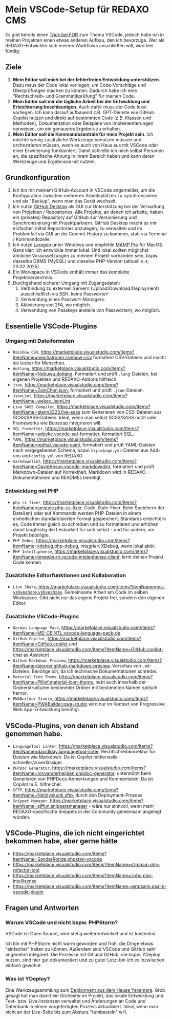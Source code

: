 # Mein VSCode-Setup für REDAXO CMS

Es gibt bereits einen [Trick bei FOR](https://friendsofredaxo.github.io/tricks/development/editor-vscode) zum Thema VSCode, jedoch habe ich in meinen Projekten einen etwas anderen Aufbau, den ich bevorzuge. Wer als REDAXO-Entwickler sich meinen Workflows anschließen will, wird hier fündig.

## Ziele

1. **Mein Editor soll mich bei der fehlerfreien Entwicklung unterstützen**. Dazu msus der Code lokal vorliegen, um Code-Vorschläge und Überprüfungen machen zu können. Dadurch habe ich eine "Rechtschreib- und Grammatikprüfung" für meinen Code.
2. **Mein Editor soll mir die tägliche Arbeit bei der Entwicklung und Erleichterung beschleunigen**. Auch dafür muss der Code lokal vorliegen. Ich kann darauf aufbauend z.B. GPT-Dienste wie GitHub Copilot nutzen und direkt auf bestimmten Code (z.B. Klassen und Methoden), Dokumentation oder Beispiele von Implementierungen verweisen, um ein genaueres Ergebnis zu erhalten.
3. **Mein Editor soll die Kommandozentrale für mein Projekt sein**. Ich möchte wenig zusätzliche Werkzeuge benutzen müssen und orchestrieren müssen, wenn es auch von Haus aus mit VSCode oder einer Erweiterung funktioniert. Damit schließe ich mich selbst Personen an, die spezifische Ahnung in ihrem Bereich haben und kann deren Werkzeuge und Ergebnisse mit nutzen.

## Grundkonfiguration

1. Ich bin mit meinem GitHub-Account in VSCode angemeldet, um die Konfiguration zwischen mehreren Arbeitsplätzen zu synchronisieren und als "Backup", wenn man das Gerät wechselt.
2. Ich nutze [GitHub Desktop](https://github.com/apps/desktop) als GUI zur Unterstützung bei der Verwaltung von Projekten / Repositories. Alle Projekte, an denen ich arbeite, haben ein (privates) Repository auf GitHub zur Versionierung und Synchronisierung mit Projektpartnern. GitHub Desktop macht es mir einfacher, initial Repositories anzulegen, zu verwalten und im Problemfall via GUI an die Commit-History zu kommen, statt via Terminal / Kommandozeile.
3. Ich nutze [Laragon](https://laragon.org/) unter Windows und empfehle [MAMP Pro](https://www.mamp.info/de/mamp-pro/windows/) für MacOS. Ganz klar: Ich entwickle immer lokal. Und lokal sollten möglichst ähnliche Voraussetzungen zu meinem Projekt vorhanden sein, bspw. dasselbe DBMS (MySQL) und dieselbe PHP-Version (aktuell `8.4`, 23.02.2025).
4. Ein Workspace in VSCode enthält immer das komplette Projektverzeichnis.
5. Durchgehend sicherer Umgang mit Zugangsdaten:
   1. Verbindung zu externen Servern (Upload/Download/Deployment) ausschließlich via SSH, keine Passwörter!
   2. Verwendung eines Passwort-Managers.
   3. Aktivierung von 2FA, wo möglich.
   4. Verwendung von Passkeys anstelle von Passwörtern, wo möglich.

## Essentielle VSCode-Plugins

### Umgang mit Dateiformaten

- `Rainbow CSV`, <https://marketplace.visualstudio.com/items?itemName=mechatroner.rainbow-csv> formatiert CSV-Dateien und macht sie lesbar für Menschen.
- `dotlang`, <https://marketplace.visualstudio.com/items?itemName=Nobuwu.dotlang>. Formatiert und prüft `.lang`-Dateien, bei eigenen Projekten und REDAXO-Addons hilfreich.
- `json`, <https://marketplace.visualstudio.com/items?itemName=ZainChen.json>, formatiert und prüft `.json`-Dateien.
- `JsonLint`, <https://marketplace.visualstudio.com/items?itemName=wekex.JsonLint> 
- `Live SASS Compiler`, <https://marketplace.visualstudio.com/items?itemName=glenn2223.live-sass> zum Generieren von CSS-Dateien aus SCSS/SASS-Dateien. Ideal, wenn man selbst SCSS/SASS nutzt oder Frameworks wie Boostrap integrieren will.
- `SQL Formatter`, <https://marketplace.visualstudio.com/items?itemName=adpyke.vscode-sql-formatter>, formatiert SQL.
- `YAML`, <https://marketplace.visualstudio.com/items?itemName=redhat.vscode-yaml>, formatiert und prüft YAML-Dateien nach vorgegebenem Schema, bspw. in `package.yml`-Dateien aus Add-ons und `config.yml` von REDAXO.
- `markdownlint`, <https://marketplace.visualstudio.com/items?itemName=DavidAnson.vscode-markdownlint>, formatiert und prüft Markdown-Dateien auf Korrektheit. Markdown wird in REDAXO-Dokumentationen und READMEs benötigt.
  
### Entwicklung mit PHP

- `php cs fixer`, <https://marketplace.visualstudio.com/items?itemName=junstyle.php-cs-fixer>. Code-Style-Fixer. Beim Speichern der Datei(en) oder auf Kommando werden PHP-Dateien in einem einheitlichen standardisierten Format gespeichert. Standards erleichtern es, Code immer gleich zu schreiben und zu formatieren und erhöhen damit langfristig die Lesbarkeit für sich selbst - und für andere, am Projekt beteiligte.
- `PHP Debug`, <https://marketplace.visualstudio.com/items?itemName=xdebug.php-debug>, integriert XDebug, wenn lokal aktiv.
- `PHP Intelliphense`, <https://marketplace.visualstudio.com/items?itemName=bmewburn.vscode-intelephense-client>, lernt deinen Projekt Code kennen

### Zusätzliche Editorfunktionen und Kollaboration

- `Live Share`, <https://marketplace.visualstudio.com/items?itemName=ms-vsliveshare.vsliveshare>. Gemeinsame Arbeit am Code im selben Workspace. Gibt nicht nur das eigene Projekt frei, sondern den eigenen Editor.

### Zusätzliche VSCode-Plugins

- `German Language Pack`, <https://marketplace.visualstudio.com/items?itemName=MS-CEINTL.vscode-language-pack-de>
- `GitHub Copilot`, <https://marketplace.visualstudio.com/items?itemName=GitHub.copilot> und <https://marketplace.visualstudio.com/items?itemName=GitHub.copilot-chat> as Assistent
- `Github Markdown Preview`, <https://marketplace.visualstudio.com/items?itemName=bierner.github-markdown-preview>, Vorschau von `.md`-Dateien. Benötige ich, da ich technische Dokumentationen schreibe.
- `Material Icon Theme`, <https://marketplace.visualstudio.com/items?itemName=PKief.material-icon-theme>, hebt auch innerhalb der Ordnerstrukturen bestimmter Ordner mit bestimmten Namen optisch hervor.
- `PWABuilder Studio`, <https://marketplace.visualstudio.com/items?itemName=PWABuilder.pwa-studio> wird nur im Kontext von Progressive Web App-Entwicklung benötigt.

## VSCode-Plugins, von denen ich Abstand genommen habe.

- `LanguageTool Linter`, <https://marketplace.visualstudio.com/items?itemName=davidlday.languagetool-linter>, Rechtschreibkorrektur für Dateien wie Markdown. Da ist Copilot mittlerweile schneller/zuverlässiger.
- `PHPDoc Generator`, <https://marketplace.visualstudio.com/items?itemName=ronvanderheijden.phpdoc-generator>, unterstützt beim Generieren von PHPDocs-Anmerkungen und Kommentaren. Da ist Copilot m.E. hilfreicher.
- `SFTP`, <https://marketplace.visualstudio.com/items?itemName=Natizyskunk.sftp>, durch den Deployment-Prozess
- `Snippet Manager`, <https://marketplace.visualstudio.com/items?itemName=zjffun.snippetsmanager> - wäre nur sinnvoll, wenn mehr REDAXO-spezifische Snippets in der Community gemeinsam angelegt würden.

## VSCode-Plugins, die ich nicht eingerichtet bekommen habe, aber gerne hätte

- <https://marketplace.visualstudio.com/items?itemName=SanderRonde.phpstan-vscode>
- <https://marketplace.visualstudio.com/items?itemName=st-pham.php-refactor-tool>
- <https://marketplace.visualstudio.com/items?itemName=zobo.php-intellisense>
- <https://marketplace.visualstudio.com/items?itemName=getpsalm.psalm-vscode-plugin>

## Fragen und Antworten

### Warum VSCode und nicht bspw. PHPStorm?

VSCode ist Open Source, wird stetig weiterentwickelt und ist kostenlos.

Ich bin mit PHPStorm nicht warm geworden und froh, die Dinge etwas "einfacher" halten zu können. Außerdem sind VSCode und GitHub sehr angenehm integriert. Die Prozesse mit Git und GitHub, die bspw. YDeploy nutzen, sind hier gut dokumentiert und zu guter Letzt bin ich es inzwischen einfach gewohnt.

### Was ist YDeploy?

Eine Werkzeugsammlung zum [Deployment aus dem Hause Yakamara](https://github.com/yakamara/ydeploy). Grob gesagt hat man damit ein Orchester im Projekt, das lokale Entwicklung und Test- bzw. Live-Instanzen verwaltet und Änderungen an Code und Datenbank in einem vorgefertigten Prozess aktualisiert. Ideal, wenn man nicht an der Live-Seite bis zum Absturz "rumbasteln" will.
